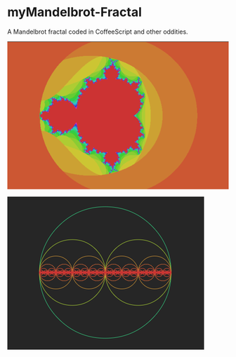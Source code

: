 # myMandelbrot-Fractal
A Mandelbrot fractal coded in CoffeeScript and other oddities.

![A Mandelbrot fractal generated by the script](images/fractal.png)

![A circle fractal generated by the script](images/circle.png)
